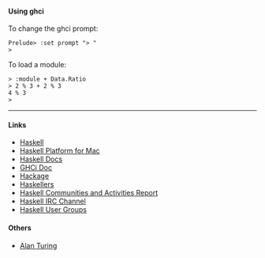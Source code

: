 #### Using ghci ####

To change the ghci prompt:

```
Prelude> :set prompt "> "
>
```

To load a module:

```
> :module + Data.Ratio
> 2 % 3 + 2 % 3
4 % 3
>
```

- - -

#### Links ####

- [Haskell](https://www.haskell.org)
- [Haskell Platform for Mac](https://www.haskell.org/platform/mac.html)
- [Haskell Docs](https://www.haskell.org/documentation)
- [GHCi Doc](https://wiki.haskell.org/GHC/GHCi)
- [Hackage](http://hackage.haskell.org)
- [Haskellers](http://www.haskellers.com/)
- [Haskell Communities and Activities Report](https://wiki.haskell.org/Haskell_Communities_and_Activities_Report)
- [Haskell IRC Channel](https://wiki.haskell.org/IRC_channel)
- [Haskell User Groups](https://wiki.haskell.org/User_groups)

#### Others ####

- [Alan Turing](http://www.alanturing.net/index.htm)